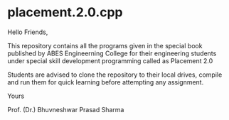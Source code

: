 # placement.2.0.cpp

Hello Friends,

This repository contains all the programs given in the special book published by ABES Engineerning College for their engineering students under special skill development programming called as Placement 2.0

Students are advised to clone the repository to their local drives, compile and run them for quick learning before attempting any assignment.

Yours

Prof. (Dr.) Bhuvneshwar Prasad Sharma
